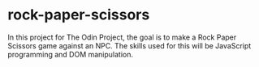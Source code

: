 # rock-paper-scissors
In this project for The Odin Project, the goal is to make a Rock Paper Scissors game against an NPC.
The skills used for this will be JavaScript programming and DOM manipulation.